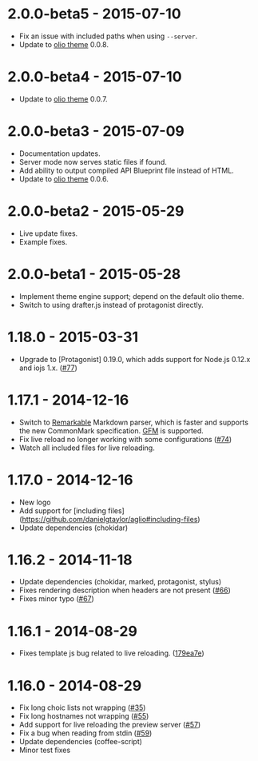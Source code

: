 # 2.0.0-beta5 - 2015-07-10
* Fix an issue with included paths when using `--server`.
* Update to [olio theme](https://github.com/danielgtaylor/aglio/blob/olio-theme/Changelog.md) 0.0.8.

# 2.0.0-beta4 - 2015-07-10
* Update to [olio theme](https://github.com/danielgtaylor/aglio/blob/olio-theme/Changelog.md) 0.0.7.

# 2.0.0-beta3 - 2015-07-09
* Documentation updates.
* Server mode now serves static files if found.
* Add ability to output compiled API Blueprint file instead of HTML.
* Update to [olio theme](https://github.com/danielgtaylor/aglio/blob/olio-theme/Changelog.md) 0.0.6.

# 2.0.0-beta2 - 2015-05-29
* Live update fixes.
* Example fixes.

# 2.0.0-beta1 - 2015-05-28
* Implement theme engine support; depend on the default olio theme.
* Switch to using drafter.js instead of protagonist directly.

# 1.18.0 - 2015-03-31
* Upgrade to [Protagonist] 0.19.0, which adds support for Node.js 0.12.x
  and iojs 1.x.
  ([#77](https://github.com/danielgtaylor/aglio/issues/77))

# 1.17.1 - 2014-12-16
* Switch to [Remarkable](https://github.com/jonschlinkert/remarkable)
  Markdown parser, which is faster and supports the new CommonMark
  specification. [GFM](https://help.github.com/articles/github-flavored-markdown/)
  is supported.
* Fix live reload no longer working with some configurations
  ([#74](https://github.com/danielgtaylor/aglio/issues/74))
* Watch all included files for live reloading.

# 1.17.0 - 2014-12-16
* New logo
* Add support for [including files]
  (https://github.com/danielgtaylor/aglio#including-files)
* Update dependencies (chokidar)

# 1.16.2 - 2014-11-18
* Update dependencies (chokidar, marked, protagonist, stylus)
* Fixes rendering description when headers are not present
  ([#66](https://github.com/danielgtaylor/aglio/pull/66))
* Fixes minor typo
  ([#67](https://github.com/danielgtaylor/aglio/pull/67))

# 1.16.1 - 2014-08-29
* Fixes template js bug related to live reloading.
  ([179ea7e](https://github.com/danielgtaylor/aglio/commit/179ea7e5bf1b37e53b2b034be11eb134a506ffcf))

# 1.16.0 - 2014-08-29
* Fix long choic lists not wrapping
  ([#35](https://github.com/danielgtaylor/aglio/pull/35))
* Fix long hostnames not wrapping
  ([#55](https://github.com/danielgtaylor/aglio/pull/55))
* Add support for live reloading the preview server
  ([#57](https://github.com/danielgtaylor/aglio/pull/57))
* Fix a bug when reading from stdin
  ([#59](https://github.com/danielgtaylor/aglio/pull/59))
* Update dependencies (coffee-script)
* Minor test fixes
